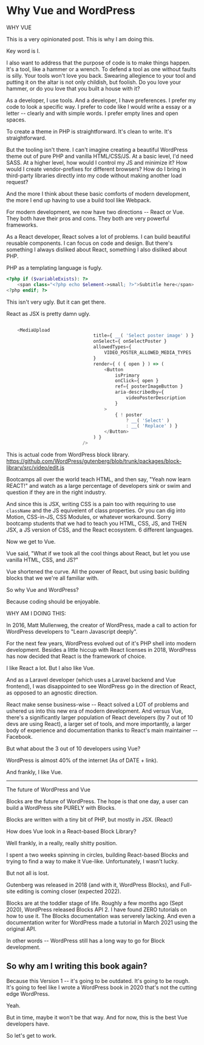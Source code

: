 

# Why Vue and WordPress

WHY VUE

This is a very opinionated post. This is why I am doing this.

Key word is I. 

I also want to address that the purpose of code is to make things happen. It's a tool, like a hammer or a wrench. To defend a tool as one without faults is silly. Your tools won't love you back. Swearing allegience to your tool and putting it on the altar is not only childish, but foolish. Do you love your hammer, or do you love that you built a house with it?

As a developer, I use tools. And a developer, I have preferences. I prefer my code to look a specific way. I prefer to code like I would write a essay or a letter -- clearly and with simple words. I prefer empty lines and open spaces.

To create a theme in PHP is straightforward. It's clean to write. It's straightforward. 

But the tooling isn't there. I can't imagine creating a beautiful WordPress theme out of pure PHP and vanilla HTML/CSS/JS. At a basic level, I'd need SASS. At a higher level, how would I control my JS and minimize it? How would I create vendor-prefixes for different browsers? How do I bring in third-party libraries directly into my code without making another load request?

And the more I think about these basic comforts of modern development, the more I end up having to use a build tool like Webpack. 

For modern development, we now have two directions -- React or Vue. They both have their pros and cons. They both are very powerful frameworks. 

As a React developer, React solves a lot of problems. I can build beautiful reusable components. I can focus on code and design. But there's something I always disliked about React, something I also disliked about PHP. 

PHP as a templating language is fugly.

```php 
<?php if ($variableExists): ?>
    <span class="<?php echo $element->small; ?>">Subtitle here</span>
<?php endif; ?>
```

This isn't very ugly. But it can get there. 

React as JSX is pretty damn ugly. 

```js

	<MediaUpload
								title={ __( 'Select poster image' ) }
								onSelect={ onSelectPoster }
								allowedTypes={
									VIDEO_POSTER_ALLOWED_MEDIA_TYPES
								}
								render={ ( { open } ) => (
									<Button
										isPrimary
										onClick={ open }
										ref={ posterImageButton }
										aria-describedby={
											videoPosterDescription
										}
									>
										{ ! poster
											? __( 'Select' )
											: __( 'Replace' ) }
									</Button>
								) }
							/>
```

This is actual code from WordPress block library. https://github.com/WordPress/gutenberg/blob/trunk/packages/block-library/src/video/edit.js

Bootcamps all over the world teach HTML, and then say, "Yeah now learn REACT!" and watch as a large percentage of developers sink or swim and question if they are in the right industry. 


And since this is JSX, writing CSS is a pain too with requiring to use `className` and the JS equivelent of class properties. Or you can dig into Motion, CSS-in-JS, CSS Modules, or whatever workaround. Sorry bootcamp students that we had to teach you HTML, CSS, JS, and THEN JSX, a JS version of CSS, and the React ecosystem. 6 different languages. 


Now we get to Vue.

Vue said, "What if we took all the cool things about React, but let you use vanilla HTML, CSS, and JS?"

Vue shortened the curve. All the power of React, but using basic building blocks that we we're all familiar with. 

So why Vue and WordPress?

Because coding should be enjoyable. 



WHY AM I DOING THIS:

In 2016, Matt Mullenweg, the creator of WordPress, made a call to action for WordPress developers to "Learn Javascript deeply". 

For the next few years, WordPress evolved out of it's PHP shell into modern development. Besides a little hiccup with React licenses in 2018, WordPress has now decided that React is the framework of choice. 

I like React a lot. But I also like Vue. 

And as a Laravel developer (which uses a Laravel backend and Vue frontend), I was disappointed to see WordPress go in the direction of React, as opposed to an agnostic direction. 

React make sense business-wise -- React solved a LOT of problems and ushered us into this new era of modern development. And versus Vue, there's a significantly larger population of React developers (by 7 out of 10 devs are using React), a larger set of tools, and more importantly, a larger body of experience and documentation thanks to React's main maintainer -- Facebook.

But what about the 3 out of 10 developers using Vue? 

WordPress is almost 40% of the internet (As of DATE + link). 

And frankly, I like Vue. 


-----
The future of WordPress and Vue

Blocks are the future of WordPress. 
The hope is that one day, a user can build a WordPress site PURELY with Blocks. 

Blocks are written with a tiny bit of PHP, but mostly in JSX. (React)

How does Vue look in a React-based Block Library? 

Well frankly, in a really, really shitty position. 

I spent a two weeks spinning in circles, building React-based Blocks and trying to find a way to make it Vue-like. Unfortunately, I wasn't lucky. 

But not all is lost.

Gutenberg was released in 2018 (and with it, WordPress Blocks), and Full-site editing is coming closer (expected 2022). 

Blocks are at the toddler stage of life. 
Roughly a few months ago (Sept 2020), WordPress released Blocks API 2. I have found ZERO tutorials on how to use it. The Blocks documentation was serverely lacking. And even a documentation writer for WordPress made a tutorial in March 2021 using the original API. 

In other words -- WordPress still has a long way to go for Block development.

## So why am I writing this book again?

Because this Version 1 -- it's going to be outdated. It's going to be rough. It's going to feel like I wrote a WordPress book in 2020 that's not the cutting edge WordPress.

Yeah.

But in time, maybe it won't be that way. 
And for now, this is the best Vue developers have. 

So let's get to work.

















